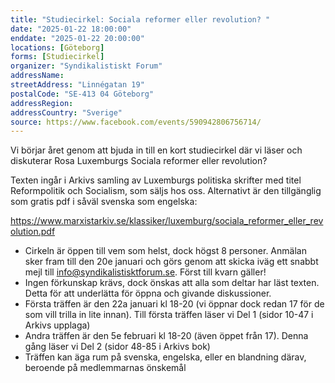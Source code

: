 ```yaml
---
title: "Studiecirkel: Sociala reformer eller revolution? "
date: "2025-01-22 18:00:00"
enddate: "2025-01-22 20:00:00"
locations: [Göteborg]
forms: [Studiecirkel]
organizer: "Syndikalistiskt Forum"
addressName: 
streetAddress: "Linnégatan 19"
postalCode: "SE-413 04 Göteborg"
addressRegion:
addressCountry: "Sverige"
source: https://www.facebook.com/events/590942806756714/
---
```

Vi börjar året genom att bjuda in till en kort studiecirkel där vi läser och diskuterar Rosa Luxemburgs Sociala reformer eller revolution?

Texten ingår i Arkivs samling av Luxemburgs politiska skrifter med titel Reformpolitik och Socialism, som säljs hos oss. Alternativt är den tillgänglig som gratis pdf i såväl svenska som engelska:

https://www.marxistarkiv.se/klassiker/luxemburg/sociala_reformer_eller_revolution.pdf

- Cirkeln är öppen till vem som helst, dock högst 8 personer. Anmälan sker fram till den 20e januari och görs genom att skicka iväg ett snabbt mejl till info@syndikalistisktforum.se. Först till kvarn gäller!
- Ingen förkunskap krävs, dock önskas att alla som deltar har läst texten. Detta för att underlätta för öppna och givande diskussioner.
- Första träffen är den 22a januari kl 18-20 (vi öppnar dock redan 17 för de som vill trilla in lite innan). Till första träffen läser vi Del 1 (sidor 10-47 i Arkivs upplaga)
- Andra träffen är den 5e februari kl 18-20 (även öppet från 17). Denna gång läser vi Del 2 (sidor 48-85 i Arkivs bok)
- Träffen kan äga rum på svenska, engelska, eller en blandning därav, beroende på medlemmarnas önskemål
